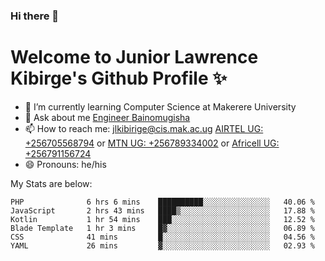 ### Hi there 👋 
# Welcome to Junior Lawrence Kibirge's Github Profile ✨
 
<!--
**juniorkibirige/juniorkibirige** is a ✨ _special_ ✨ repository because its `README.md` (this file) appears on your GitHub profile.

Here are some ideas to get you started:

- 🔭 I’m currently working on ...
- 🌱 I’m currently learning ...
- 👯 I’m looking to collaborate on ...
- 🤔 I’m looking for help with ...
- 💬 Ask me about ...
- 📫 How to reach me: ...
- 😄 Pronouns: ...
- ⚡ Fun fact: ...
-->
- 🌱 I’m currently learning Computer Science at Makerere University
- 💬 Ask about me [Engineer Bainomugisha](mailto:baino@mak.ac.ug)
- 📫 How to reach me: [jlkibirige@cis.mak.ac.ug](mailto:jlkibirige@cis.mak.ac.ug) [AIRTEL UG: +256705568794](tel:+256705568794) or [MTN UG: +256789334002](tel:+256789334002) or [Africell UG: +256791156724](tel:+256791156724)
- 😄 Pronouns: he/his

My Stats are below:

<!--START_SECTION:waka-->

```text
PHP              6 hrs 6 mins    ██████████░░░░░░░░░░░░░░░   40.06 %
JavaScript       2 hrs 43 mins   ████▒░░░░░░░░░░░░░░░░░░░░   17.88 %
Kotlin           1 hr 54 mins    ███░░░░░░░░░░░░░░░░░░░░░░   12.52 %
Blade Template   1 hr 3 mins     █▓░░░░░░░░░░░░░░░░░░░░░░░   06.89 %
CSS              41 mins         █░░░░░░░░░░░░░░░░░░░░░░░░   04.56 %
YAML             26 mins         ▓░░░░░░░░░░░░░░░░░░░░░░░░   02.93 %
```

<!--END_SECTION:waka-->
